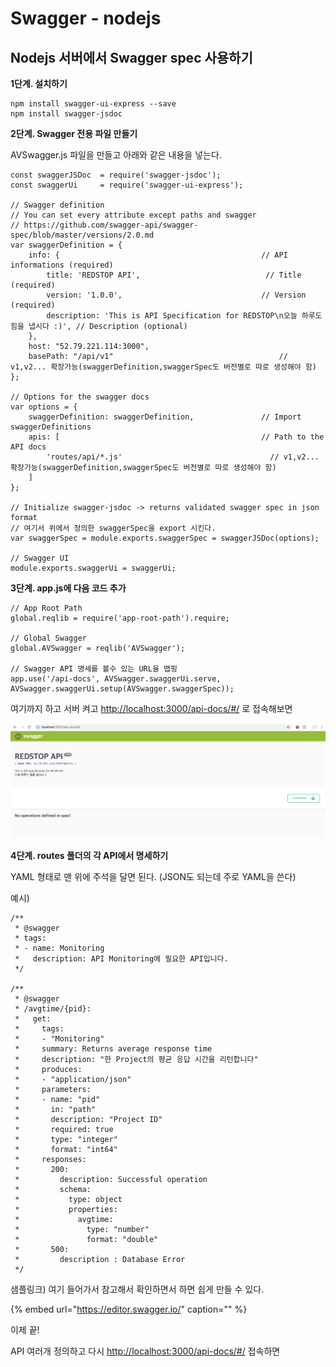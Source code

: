 # Swagger - nodejs

## Nodejs 서버에서 Swagger spec 사용하기

**1단계. 설치하기**

```
npm install swagger-ui-express --save
npm install swagger-jsdoc
```



**2단계. Swagger 전용 파일 만들기**

AVSwagger.js 파일을 만들고 아래와 같은 내용을 넣는다.

```
const swaggerJSDoc  = require('swagger-jsdoc');
const swaggerUi     = require('swagger-ui-express');

// Swagger definition
// You can set every attribute except paths and swagger
// https://github.com/swagger-api/swagger-spec/blob/master/versions/2.0.md
var swaggerDefinition = {
    info: {                                             // API informations (required)
        title: 'REDSTOP API',                            // Title (required)
        version: '1.0.0',                               // Version (required)
        description: 'This is API Specification for REDSTOP\n오늘 하루도 힘을 냅시다 :)', // Description (optional)
    },
    host: "52.79.221.114:3000",
    basePath: "/api/v1"                                     // v1,v2... 확장가능(swaggerDefinition,swaggerSpec도 버전별로 따로 생성해야 함)
};

// Options for the swagger docs
var options = {
    swaggerDefinition: swaggerDefinition,               // Import swaggerDefinitions
    apis: [                                             // Path to the API docs
        'routes/api/*.js'                                 // v1,v2... 확장가능(swaggerDefinition,swaggerSpec도 버전별로 따로 생성해야 함)
    ]
};

// Initialize swagger-jsdoc -> returns validated swagger spec in json format
// 여기서 위에서 정의한 swaggerSpec을 export 시킨다.
var swaggerSpec = module.exports.swaggerSpec = swaggerJSDoc(options);

// Swagger UI
module.exports.swaggerUi = swaggerUi;

```



**3단계. app.js에 다음 코드 추가**

```text
// App Root Path
global.reqlib = require('app-root-path').require;

// Global Swagger
global.AVSwagger = reqlib('AVSwagger');

// Swagger API 명세를 볼수 있는 URL을 맵핑
app.use('/api-docs', AVSwagger.swaggerUi.serve, AVSwagger.swaggerUi.setup(AVSwagger.swaggerSpec));

```



여기까지 하고 서버 켜고 [http://localhost:3000/api-docs/\#/](http://localhost:3000/api-docs/#/) 로 접속해보면

![&#xC774;&#xB7F0; &#xBAA8;&#xC2B5;&#xC744; &#xBCFC; &#xC218; &#xC788;&#xB2E4;](../.gitbook/assets/2018-11-04-2.31.25.png)



**4단계. routes 폴더의 각 API에서 명세하기**

YAML 형태로 맨 위에 주석을 달면 된다. \(JSON도 되는데 주로 YAML을 쓴다\)

예시\)

```text
/**
 * @swagger
 * tags:
 * - name: Monitoring
 *   description: API Monitoring에 필요한 API입니다.
 */

/**
 * @swagger
 * /avgtime/{pid}:
 *   get:
 *     tags:
 *     - "Monitoring"
 *     summary: Returns average response time
 *     description: "한 Project의 평균 응답 시간을 리턴합니다"
 *     produces:
 *     - "application/json"
 *     parameters:
 *     - name: "pid"
 *       in: "path"
 *       description: "Project ID"
 *       required: true
 *       type: "integer"
 *       format: "int64"
 *     responses:
 *       200:
 *         description: Successful operation
 *         schema:
 *           type: object
 *           properties:
 *             avgtime:
 *               type: "number"
 *               format: "double"
 *       500:
 *         description : Database Error
 */
```

샘플링크\) 여기 들어가서 참고해서 확인하면서 하면 쉽게 만들 수 있다.

{% embed url="https://editor.swagger.io/" caption="" %}



이제 끝!

API 여러개 정의하고 다시 [http://localhost:3000/api-docs/\#/](http://localhost:3000/api-docs/#/) 접속하면



